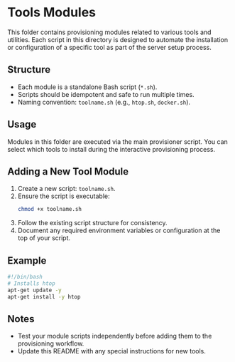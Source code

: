 # Tools Modules

This folder contains provisioning modules related to various tools and utilities. Each script in this directory is designed to automate the installation or configuration of a specific tool as part of the server setup process.

## Structure

- Each module is a standalone Bash script (`*.sh`).
- Scripts should be idempotent and safe to run multiple times.
- Naming convention: `toolname.sh` (e.g., `htop.sh`, `docker.sh`).

## Usage

Modules in this folder are executed via the main provisioner script. You can select which tools to install during the interactive provisioning process.

## Adding a New Tool Module

1. Create a new script: `toolname.sh`.
2. Ensure the script is executable:  
    ```bash
    chmod +x toolname.sh
    ```
3. Follow the existing script structure for consistency.
4. Document any required environment variables or configuration at the top of your script.

## Example

```bash
#!/bin/bash
# Installs htop
apt-get update -y
apt-get install -y htop
```

## Notes

- Test your module scripts independently before adding them to the provisioning workflow.
- Update this README with any special instructions for new tools.
